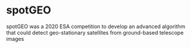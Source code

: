 # spotGEO
spotGEO was a 2020 ESA competition to develop an advanced algorithm that could detect geo-stationary satellites from ground-based telescope images
